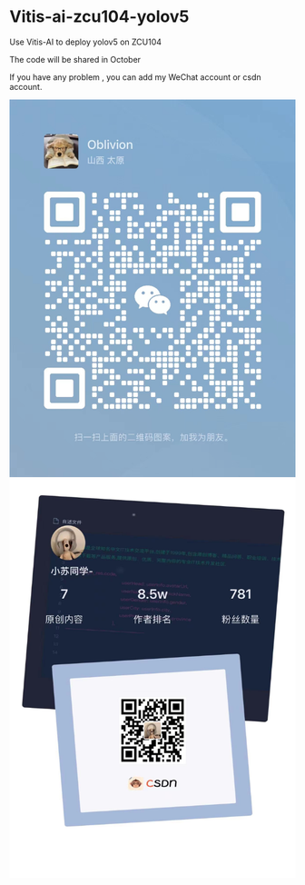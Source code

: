 # Vitis-ai-zcu104-yolov5

Use Vitis-AI to deploy yolov5 on ZCU104

The code will be shared in October

If you have any problem , you can add my WeChat account or csdn account.

![Alt text](415585b89e6566751bdf4eb8fb54db9.jpg)   ![Alt text](3a8029a5aabaac796fc19417d16fb25.jpg)

